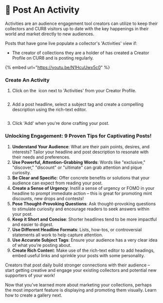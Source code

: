# 📢 Post An Activity

Activities are an audience engagement tool creators can utilize to keep their collectors and CUR8 visitors up to date with the key happenings in their world and market directly to new audiences.

Posts that have gone live populate a collector's 'Activities' view if:

* The creator of collections they are a holder of has created a Creator Profile on CUR8 and is posting regularly.

{% embed url="https://youtu.be/N1HcuUwx5c0" %}

### Create An Activity



1. Click on the <img src="../.gitbook/assets/Screenshot 2024-07-09 at 14.25.39.png" alt="" data-size="line"> icon next to 'Activities' from your Creator Profile.

<figure><img src="../.gitbook/assets/Screenshot 2024-09-20 at 15.56.18.png" alt=""><figcaption></figcaption></figure>

2. Add a post headline, select a subject tag and create a compelling description using the rich-text editor.

<figure><img src="../.gitbook/assets/Screenshot 2024-07-09 at 15.13.27.png" alt=""><figcaption></figcaption></figure>

3. Click 'Add' when you're done crafting your post.

### Unlocking Engagement: 9 Proven Tips for Captivating Posts! <a href="#unlocking-engagement-10-proven-tips-for-captivating-posts" id="unlocking-engagement-10-proven-tips-for-captivating-posts"></a>

1. **Understand Your Audience**: What are their pain points, desires, and interests? Tailor your headline and post description to resonate with their needs and preferences.
2. **Use Powerful, Attention-Grabbing Words**: Words like "exclusive," "discover," "discount" or "ultimate" can grab attention and pique curiosity.
3. **Be Clear and Specific**: Offer concrete benefits or solutions that your audience can expect from reading your post.
4. **Create a Sense of Urgency**: Instill a sense of urgency or FOMO in your headline to prompt immediate action – this is great for promoting mint discounts, new drops and contests!
5. **Pose Thought-Provoking Questions**: Ask thought-provoking questions to stimulate curiosity and encourage readers to seek answers within your post.
6. **Keep it Short and Concise**: Shorter headlines tend to be more impactful and easier to digest.
7. **Use Different Headline Formats**: Lists, how-tos, or controversial statements all work to help capture attention.
8. **Use Accurate Subject Tags**: Ensure your audience has a very clear idea of what you're posting about.
9. **Create Rich Conten**t: Make use of the rich-text editor to add headings, embed useful links and sprinkle your posts with some personality.

Creators that post daily build stronger connections with their audience – start getting creative and engage your existing collectors and potential new supporters of your work!

Now that you've learned more about marketing your collections, perhaps the most important feature is displaying and promoting them visually. Learn how to create a gallery next.
